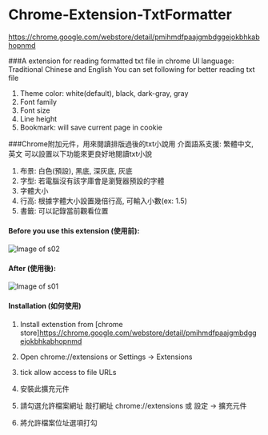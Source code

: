 # Chrome-Extension-TxtFormatter
<https://chrome.google.com/webstore/detail/pmihmdfpaajgmbdggejokbhkabhopnmd>

###A extension for reading formatted txt file in chrome 
UI language: Traditional Chinese and English
You can set following for better reading txt file  
1. Theme color: white(default), black, dark-gray, gray  
2. Font family  
3. Font size  
4. Line height  
5. Bookmark: will save current page in cookie

###Chrome附加元件，用來閱讀排版過後的txt小說用
介面語系支援: 繁體中文, 英文
可以設置以下功能來更良好地閱讀txt小說  
1. 布景: 白色(預設), 黑底, 深灰底, 灰底  
2. 字型: 若電腦沒有該字庫會是瀏覽器預設的字體  
3. 字體大小  
4. 行高: 根據字體大小設置幾倍行高, 可輸入小數(ex: 1.5)  
5. 書籤: 可以記錄當前觀看位置


#### Before you use this extension (使用前):
![Image of s02](http://ms.ntub.edu.tw/~s9736039/imgHub/s02.png)

#### After (使用後):
![Image of s01](http://ms.ntub.edu.tw/~s9736039/imgHub/s01.png)

#### Installation (如何使用)
1. Install extenstion from [chrome store]<https://chrome.google.com/webstore/detail/pmihmdfpaajgmbdggejokbhkabhopnmd>
2. Open chrome://extensions or Settings -> Extensions
3. tick allow access to file URLs  

1. 安裝此擴充元件  
2. 請勾選允許檔案網址 敲打網址 chrome://extensions 或 設定 -> 擴充元件  
3. 將允許檔案位址選項打勾    


